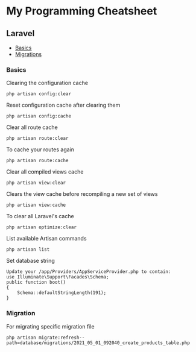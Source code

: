 # My Programming Cheatsheet
## Laravel
-  [Basics](https://github.com/iamwebsurgeon/cheat-sheet/blob/main/laravel.md#basics)
-  [Migrations](https://github.com/iamwebsurgeon/cheat-sheet/blob/main/laravel.md#migration)


### Basics
Clearing the configuration cache
```
php artisan config:clear
```
Reset configuration cache after clearing them
```
php artisan config:cache
```
Clear all route cache
```
php artisan route:clear
```
To cache your routes again
```
php artisan route:cache
```
Clear all compiled views cache
```
php artisan view:clear
```
Clears the view cache before recompiling a new set of views
```
php artisan view:cache
```
To clear all Laravel's cache
```
php artisan optimize:clear
```
List available Artisan commands
```
php artisan list
```
Set database string
```
Update your /app/Providers/AppServiceProvider.php to contain:
use Illuminate\Support\Facades\Schema;
public function boot()
{
    Schema::defaultStringLength(191);
}
```
### Migration
For migrating specific migration file
```
php artisan migrate:refresh--path=database/migrations/2021_05_01_092040_create_products_table.php
```



